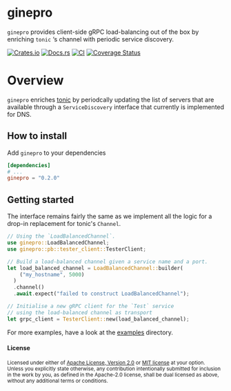 # ginepro

`ginepro` provides client-side gRPC load-balancing out of the box by enriching `tonic` ‘s channel with periodic service discovery.

[![Crates.io](https://img.shields.io/crates/v/ginepro.svg)](https://crates.io/crates/ginepro)
[![Docs.rs](https://docs.rs/ginepro/badge.svg)](https://docs.rs/ginepro)
[![CI](https://github.com/TrueLayer/ginepro/workflows/CI/badge.svg)](https://github.com/TrueLayer/ginepro/actions)
[![Coverage Status](https://coveralls.io/repos/github/TrueLayer/ginepro/badge.svg?branch=main&t=UWgSpm)](https://coveralls.io/github/TrueLayer/ginepro?branch=main)

# Overview

`ginepro` enriches [tonic](https://github.com/hyperium/tonic) by periodcally updating the list of
servers that are available through a `ServiceDiscovery` interface that currently is implemented for DNS.

## How to install

Add `ginepro` to your dependencies

```toml
[dependencies]
# ...
ginepro = "0.2.0"
```

## Getting started

The interface remains fairly the same as we implement all the logic for a drop-in replacement for
tonic's `Channel`.

```rust
// Using the `LoadBalancedChannel`.
use ginepro::LoadBalancedChannel;
use ginepro::pb::tester_client::TesterClient;

// Build a load-balanced channel given a service name and a port.
let load_balanced_channel = LoadBalancedChannel::builder(
    ("my_hostname", 5000)
  )
  .channel()
  .await.expect("failed to construct LoadBalancedChannel");

// Initialise a new gRPC client for the `Test` service
// using the load-balanced channel as transport
let grpc_client = TesterClient::new(load_balanced_channel);
```

For more examples, have a look at the [examples](ginepro/examples) directory.

#### License

<sup>
Licensed under either of <a href="LICENSE-APACHE">Apache License, Version
2.0</a> or <a href="LICENSE-MIT">MIT license</a> at your option.
</sup>

<br>

<sub>
Unless you explicitly state otherwise, any contribution intentionally submitted
for inclusion in the work by you, as defined in the Apache-2.0 license, shall be
dual licensed as above, without any additional terms or conditions.
</sub>
